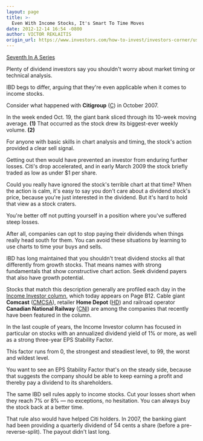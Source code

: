 ```yaml
---
layout: page
title: >-
  Even With Income Stocks, It's Smart To Time Moves
date: 2012-12-14 16:54 -0800
author: VICTOR REKLAITIS
origin_url: https://www.investors.com/how-to-invest/investors-corner/use-technical-analysis-with-income-stocks
---
```





[Seventh In A Series](http://news.investors.com/special-report/635805-you-can-time-the-market.aspx)


Plenty of dividend investors say you shouldn't worry about market timing or technical analysis.


IBD begs to differ, arguing that they're even applicable when it comes to income stocks.


Consider what happened with **Citigroup** ([C](https://research.investors.com/quote.aspx?symbol=C)) in October 2007.


In the week ended Oct. 19, the giant bank sliced through its 10-week moving average. **(1)** That occurred as the stock drew its biggest-ever weekly volume. **(2)**


For anyone with basic skills in chart analysis and timing, the stock's action provided a clear sell signal.


Getting out then would have prevented an investor from enduring further losses. Citi's drop accelerated, and in early March 2009 the stock briefly traded as low as under \$1 per share.


Could you really have ignored the stock's terrible chart at that time? When the action is calm, it's easy to say you don't care about a dividend stock's price, because you're just interested in the dividend. But it's hard to hold that view as a stock craters.


You're better off not putting yourself in a position where you've suffered steep losses.


After all, companies can opt to stop paying their dividends when things really head south for them. You can avoid these situations by learning to use charts to time your buys and sells.


IBD has long maintained that you shouldn't treat dividend stocks all that differently from growth stocks. That means names with strong fundamentals that show constructive chart action. Seek dividend payers that also have growth potential.


Stocks that match this description generally are profiled each day in the [Income Investor column](https://www.investors.com/search/searchresults.aspx?ntt=The+Income+Investor), which today appears on Page B12. Cable giant **Comcast** ([CMCSA](https://research.investors.com/quote.aspx?symbol=CMCSA)), retailer  **Home Depot** ([HD](https://research.investors.com/quote.aspx?symbol=HD)) and railroad operator  **Canadian National Railway** ([CNI](https://research.investors.com/quote.aspx?symbol=CNI)) are among the companies that recently have been featured in the column.


In the last couple of years, the Income Investor column has focused in particular on stocks with an annualized dividend yield of 1% or more, as well as a strong three-year EPS Stability Factor.


This factor runs from 0, the strongest and steadiest level, to 99, the worst and wildest level.


You want to see an EPS Stability Factor that's on the steady side, because that suggests the company should be able to keep earning a profit and thereby pay a dividend to its shareholders.


The same IBD sell rules apply to income stocks. Cut your losses short when they reach 7% or 8% — no exceptions, no hesitation. You can always buy the stock back at a better time.


That rule also would have helped Citi holders. In 2007, the banking giant had been providing a quarterly dividend of 54 cents a share (before a pre-reverse-split). The payout didn't last long.




